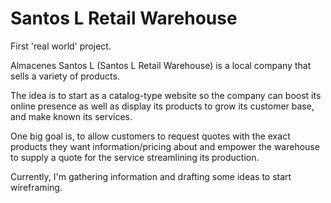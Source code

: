 # Santos L Retail Warehouse

First 'real world' project.

Almacenes Santos L (Santos L Retail Warehouse) is a local company
that sells a variety of products.

The idea is to start as a catalog-type website so the company can
boost its online presence as well as display its products to grow 
its customer base, and make known its services.

One big goal is, to allow customers to request quotes with the 
exact products they want information/pricing about and empower 
the warehouse to supply a quote for the service streamlining its 
production.

Currently, I'm gathering information and drafting some ideas to 
start wireframing.